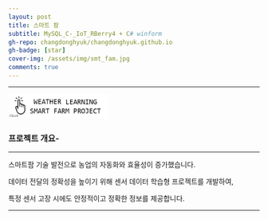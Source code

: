 ```yaml
---
layout: post
title: 스마트 팜 
subtitle: MySQL_C-_IoT_RBerry4 + C# winform
gh-repo: changdonghyuk/changdonghyuk.github.io
gh-badge: [star]
cover-img: /assets/img/smt_fam.jpg
comments: true
---
```

---


[<img src="/assets/img/smt_famprj.jpg" width="200" height="50"/>](https://github.com/changdonghyuk/MySQL_C-_IoT_RBerry4)

### 프로젝트 개요-
---
스마트팜 기술 발전으로 농업의 자동화와 효율성이 증가했습니다. 

데이터 전달의 정확성을 높이기 위해 센서 데이터 학습형 프로젝트를 개발하여, 

특정 센서 고장 시에도 안정적이고 정확한 정보를 제공합니다.

---
